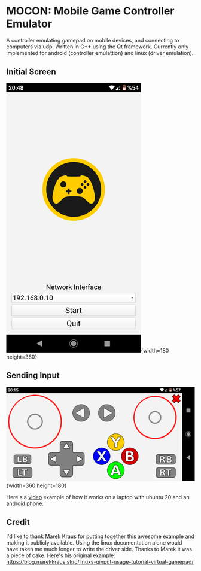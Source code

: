 # MOCON: Mobile Game Controller Emulator
A controller emulating gamepad on mobile devices, and connecting to computers via udp. Written in C++ using the Qt framework. Currently only implemented for android (controller emulattion) and linux (driver emulation).


## Initial Screen
![screenshot](doc/screenshot2.png){width=180 height=360}

## Sending Input
![screenshot](doc/screenshot.png){width=360 height=180}


Here's a [video](https://youtu.be/MWMWvk8R2r0) example of how it works on a laptop with ubuntu 20 and an android phone. 

## Credit
I'd like to thank [Marek Kraus](https://blog.marekkraus.sk) for putting together this awesome example and making it publicly available. Using the linux documentation alone would have taken me much longer to write the driver side. Thanks to Marek it was a piece of cake. Here's his original example:
https://blog.marekkraus.sk/c/linuxs-uinput-usage-tutorial-virtual-gamepad/
